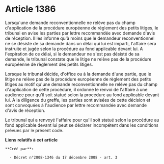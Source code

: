 # Article 1386

Lorsqu'une demande reconventionnelle ne relève pas du champ d'application de la procédure européenne de règlement des petits
litiges, le tribunal en avise les parties par lettre recommandée avec demande d'avis de réception. Il les informe qu'à moins
que le demandeur reconventionnel ne se désiste de sa demande dans un délai qui lui est imparti, l'affaire sera instruite et
jugée selon la procédure au fond applicable devant lui. A l'expiration de ce délai, si le demandeur ne s'est pas désisté de
sa demande, le tribunal constate que le litige ne relève pas de la procédure européenne de règlement des petits litiges. 

Lorsque le tribunal décide, d'office ou à la demande d'une partie, que le litige ne relève pas de la procédure européenne de
règlement des petits litiges au motif qu'une demande reconventionnelle ne relève pas du champ d'application de cette
procédure, il ordonne le renvoi de l'affaire à une audience pour qu'il soit statué selon la procédure au fond applicable
devant lui. A la diligence du greffe, les parties sont avisées de cette décision et sont convoquées à l'audience par lettre
recommandée avec demande d'avis de réception. 

Le tribunal qui a renvoyé l'affaire pour qu'il soit statué selon la procédure au fond applicable devant lui peut se déclarer
incompétent dans les conditions prévues par le présent code.

**Liens relatifs à cet article**

	**Créé par**:

	  - Décret n°2008-1346 du 17 décembre 2008 - art. 3

